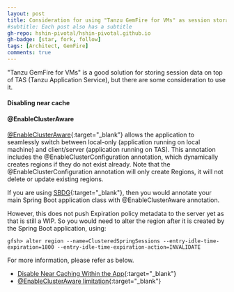```yaml
---
layout: post
title: Consideration for using "Tanzu GemFire for VMs" as session storage
#subtitle: Each post also has a subtitle
gh-repo: hshin-pivotal/hshin-pivotal.github.io
gh-badge: [star, fork, follow]
tags: [Architect, GemFire]
comments: true
---
```


"Tanzu GemFire for VMs" is a good solution for storing session data on top of TAS (Tanzu Application Service), but there are some consideration to use it. 

#### Disabling near cache



#### @EnableClusterAware
[@EnableClusterAware](https://docs.pivotal.io/cloud-cache-dev/spring-boot/basic-cache){:target="_blank"} allows the application to seamlessly switch between local-only (application running on local machine) and client/server (application running on TAS). This annotation includes the @EnableClusterConfiguration annotation, which dynamically creates regions if they do not exist already. Note that the @EnableClusterConfiguration annotation will only create Regions, it will not delete or update existing regions.

If you are using [SBDG](https://github.com/spring-projects/spring-boot-data-geode#spring-boot-for-apache-geode--pivotal-gemfire){:target="_blank"}, then you would annotate your main Spring Boot application class with @EnableClusterAware annotation.

However, this does not push Expiration policy metadata to the server yet as that is still a WIP. So you would need to alter the region after it is created by the Spring Boot application, using:

```shell
gfsh> alter region --name=ClusteredSpringSessions --entry-idle-time-expiration=1800 --entry-idle-time-expiration-action=INVALIDATE
```


For more information, please refer as below.
- [Disable Near Caching Within the App](https://docs.pivotal.io/p-cloud-cache/1-12/session-caching.html){:target="_blank"}
- [@EnableClusterAware limitation](https://docs.spring.io/spring-boot-data-geode-build/1.4.x/reference/html5/#geode-session-pcc){:target="_blank"}
